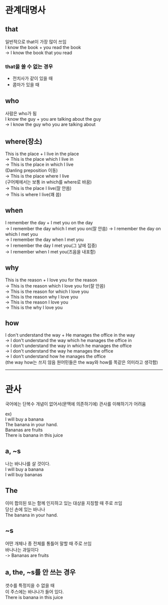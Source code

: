# 관계대명사

## that
일반적으로 that이 가장 많이 쓰임  
I know the book + you read the book  
-> I know the book that you read

### that을 쓸 수 없는 경우
- 전치사가 같이 있을 때
- 콤마가 있을 때

## who
사람은 who가 됨  
I know the guy + you are talking about the guy  
-> I know the guy who you are talking about

## where(장소)
This is the place + I live in the place  
-> This is the place which I live in  
-> This is the place in which I live  
(Danling preposition 이동)  
-> This is the place where I live  
(구어체에서는 보통 in which를 where로 바꿈)  
-> This is the place I live(잘 안씀)  
-> This is where I live(꽤 씀)

## when
I remember the day + I met you on the day  
-> I remember the day which I met you on(잘 안씀)
-> I remember the day on which I met you  
-> I remember the day when I met you  
-> I remember the day I met you(그 날에 집중)  
-> I remember when I met you(즈음을 내포함)  

## why
This is the reason + I love you for the reason  
-> This is the reason which I love you for(잘 안씀)  
-> This is the reason for which I love you  
-> This is the reason why I love you  
-> This is the reason I love you  
-> This is the why I love you  

## how
I don't understand the way + He manages the office in the way  
-> I don't understand the way which he manages the office in  
-> I don't understand the way in which he manages the office  
-> I don't understand the way he manages the office  
-> I don't understand how he manages the office  
(the way how는 쓰지 않음 원어민들은 the way와 how를 똑같은 의미라고 생각함)  

---

# 관사
국어에는 단복수 개념이 없어서(문맥에 의존하기에) 관사를 이해하기가 어려움

ex)  
I will buy a banana  
The banana in your hand.  
Bananas are fruits  
There is banana in this juice  

## a, ~s
나는 바나나를 살 것이다.  
I will buy a banana  
I will buy bananas  

## The
이미 합의된 또는 함께 인지하고 있는 대상을 지칭할 때 주로 쓰임  
당신 손에 있는 바나나  
The banana in your hand.

## ~s
어떤 개체나 종 전체를 통틀어 말할 때 주로 쓰임  
바나나는 과일이다  
-> Bananas are fruits
	
## a, the, ~s를 안 쓰는 경우
갯수를 특정지을 수 없을 때  
이 주스에는 바나나가 들어 있다.  
There is banana in this juice